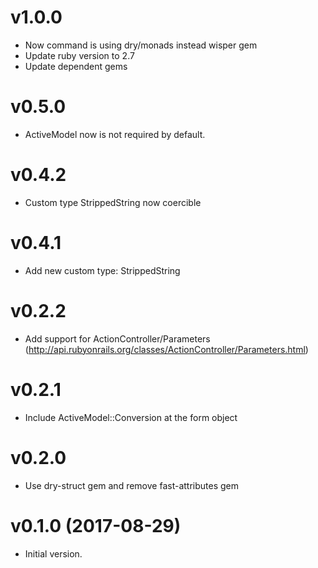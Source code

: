 # v1.0.0

- Now command is using dry/monads instead wisper gem
- Update ruby version to 2.7
- Update dependent gems

# v0.5.0

- ActiveModel now is not required by default.

# v0.4.2

- Custom type StrippedString now coercible

# v0.4.1

- Add new custom type: StrippedString

# v0.2.2

- Add support for ActionController/Parameters (http://api.rubyonrails.org/classes/ActionController/Parameters.html)

# v0.2.1

- Include ActiveModel::Conversion at the form object

# v0.2.0

- Use dry-struct gem and remove fast-attributes gem

# v0.1.0 (2017-08-29)

- Initial version.
